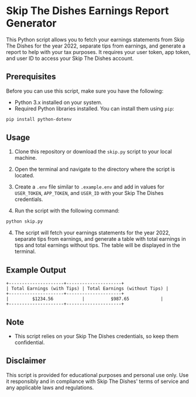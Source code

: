 # Skip The Dishes Earnings Report Generator

This Python script allows you to fetch your earnings statements from Skip The Dishes for the year 2022, separate tips from earnings, and generate a report to help with your tax purposes. It requires your user token, app token, and user ID to access your Skip The Dishes account.

## Prerequisites

Before you can use this script, make sure you have the following:

- Python 3.x installed on your system.
- Required Python libraries installed. You can install them using `pip`:

```bash
pip install python-dotenv
```

## Usage

1. Clone this repository or download the `skip.py` script to your local machine.

2. Open the terminal and navigate to the directory where the script is located.

3. Create a `.env` file similar to `.example.env` and add in values for `USER_TOKEN`, `APP_TOKEN`, and `USER_ID` with your Skip The Dishes credentials.

4. Run the script with the following command:

```bash
python skip.py
```

4. The script will fetch your earnings statements for the year 2022, separate tips from earnings, and generate a table with total earnings in tips and total earnings without tips. The table will be displayed in the terminal.

## Example Output

```plaintext
+---------------------+---------------------+
| Total Earnings (with Tips) | Total Earnings (without Tips) |
+---------------------+---------------------+
|         $1234.56           |          $987.65            |
+---------------------+---------------------+
```

## Note

- This script relies on your Skip The Dishes credentials, so keep them confidential.

## Disclaimer

This script is provided for educational purposes and personal use only. Use it responsibly and in compliance with Skip The Dishes' terms of service and any applicable laws and regulations.
